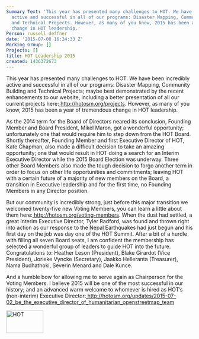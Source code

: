 ```yaml
---
Summary Text: 'This year has presented many challenges to HOT. We have been incredibly
  active and successful in all of our programs: Disaster Mapping, Community Building
  and Technical Projects. However, as many of you know, 2015 has been a year of tremendous
  change in HOT leadership.'
Person: russell deffner
date: '2015-07-08 16:24:33 Z'
Working Group: []
Projects: []
title: HOT Leadership 2015
created: 1436372673
---
```

<p dir="ltr">This year has presented many challenges to HOT. We have been incredibly active and successful in all of our programs: Disaster Mapping, Community Building and Technical Projects; maybe best demonstrated by the recent enhancements to our website, including a better presentation of all our current projects here:<a href="http://hotosm.org/projects"> http://hotosm.org/projects</a>. However, as many of you know, 2015 has been a year of tremendous change in HOT leadership.</p><p dir="ltr">As the 2014 term for the Board of Directors neared its conclusion, Founding Member and Board President, Mikel Maron, got a wonderful opportunity; unfortunately one that would require him to step down from the HOT Board. Shortly thereafter, Founding Member and first Executive Director of HOT, Kate Chapman, also made a difficult decision to take an amazing opportunity; one that would result in HOT doing a search for an Interim Executive Director while the 2015 Board Election was underway. Three other Board Members also made the tough decision to forgo another term in order to focus on other life opportunities and commitments; leaving HOT with a certain future of a majority of new members on the Board, a transition in Executive leadership and for the first time, no Founding Members in any Director position.</p><p dir="ltr">But our community is incredibly strong, just before this major transition we welcomed twenty-five new Voting Members, you can learn a little about them here:<a href="http://hotosm.org/voting-members"> http://hotosm.org/voting-members</a>. When the dust had settled, a great Interim Executive Director, Tyler Radford, was found and thrown right into action as our response to the Nepal Earthquakes had just begun and his first day on the job was day one of the HOT Summit. After a bit of a hurdle with filling all seven Board seats, I am confident the membership has selected a wonderful group of leaders to guide HOT into the future. Congratulations to: Heather Leson (President), Blake Girardot (Vice President), Jorieke Vyncke (Secretary), Jaakko Helleranta (Treasurer), Nama Budhathoki, Severin Menard and Dale Kunce.</p><p dir="ltr">And a humble bow for allowing me to serve again as Chairperson for the Voting Members. I believe 2015 will be one of the most successful in our history; and an advanced warm welcome to whomever is hired as HOT’s (non-interim) Executive Director:<a href="http://hotosm.org/job/executive_director_of_hot/2015"> http://hotosm.org/updates/2015-07-02_be_the_executive_director_of_humanitarian_openstreetmap_team</a></p><p dir="ltr"><img class="image-thumbnail" title="HOT" src="/sites/default/files/styles/thumbnail/public/hotlogo.png?itok=ibmy_8UQ" alt="HOT" height="61" width="100">&nbsp;</p>
